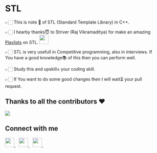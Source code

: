 # STL
👉🏻 This is note 📝 of STL (Standard Template Library) in C++. 

👉🏻 I hearby thanks😇 to Striver (Raj Vikramaditya) for make an amazing <a href="https://youtube.com/playlist?list=PLN4aKSfpk8TQ6CqzMRDVUr-jEpObLiYdq"> Playlists</a> on STL.
<a href="https://youtube.com/playlist?list=PLN4aKSfpk8TQ6CqzMRDVUr-jEpObLiYdq">
  <img width="30px" src="https://i.pinimg.com/originals/46/02/cb/4602cbc18967da9c1eba7452905cd99b.png" />
  </a>

👉🏻 STL is very usefull in Competitive programming, also in interviews. If You have a good knowledge📚 of this then you can perform well.

👉🏻 Study this and upskill🔝 your coding skill.

👉🏻 If You want to do some good changes then I will wait⏳ your pull request.

## Thanks to all the contributors ❤️
<a href = "https://github.com/gauravkumarmakwana/STL/graphs/contributors">
  <img src = "https://contrib.rocks/image?repo=gauravkumarmakwana/STL"/>
</a>

## Connect with me
  
  <a href="www.linkedin.com/in/gauravbmakwana">
    <img width="30px" src="https://www.vectorlogo.zone/logos/linkedin/linkedin-icon.svg" />
  </a>&ensp;
  <a href="https://twitter.com/MakwanaGaurav12">
    <img width="30px" src="https://www.vectorlogo.zone/logos/twitter/twitter-official.svg" />
  </a>&ensp;
  
  <a href="https://www.instagram.com/gaurav_mak.exe/">
    <img width="30px" src="https://www.vectorlogo.zone/logos/instagram/instagram-icon.svg" />
  </a>&ensp;


